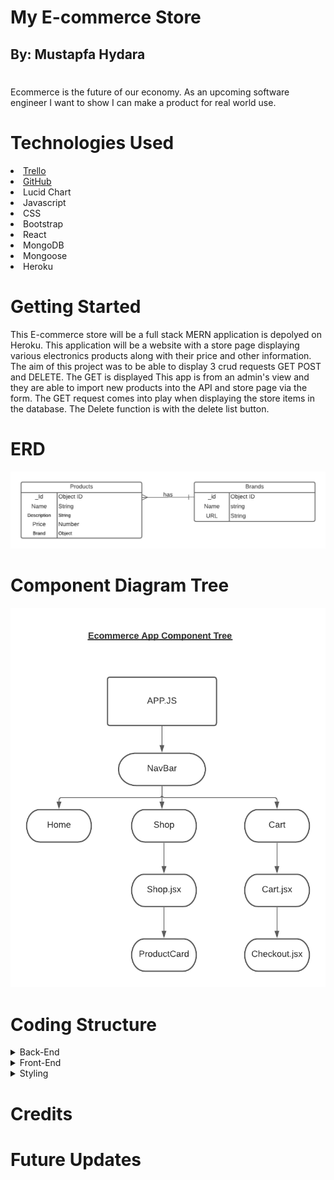 # My E-commerce Store
## By: Mustapfa Hydara
#
Ecommerce is the future of our economy. As an upcoming software engineer I want to show I can make a product for real world use.

# Technologies Used
<li>  <a href = "https://trello.com/b/BNq3IkjE/ecommerce-store">Trello </a>
<li>  <a href = "https://github.com/mhydara0624/Ecommercestore">GitHub </a>
<li> Lucid Chart
<li> Javascript
<li> CSS
<li> Bootstrap
<li> React
<li> MongoDB
<li> Mongoose
<li> Heroku

# Getting Started
This E-commerce store will be a full stack MERN application is depolyed on Heroku. This application will be a website with a store page displaying various electronics products along with their price and other information. The aim of this project was to be able to display 3 crud requests GET POST and DELETE. The GET is displayed This app is from an admin's view and they are able to import new products into the API and store page via the form. The GET request comes into play when displaying the store items in the database. The Delete function is with the delete list button.

# ERD
 <img src = 'mdpictures/EcommerceERD3.png'>

 # Component Diagram Tree
 <img src = 'mdpictures/componenttreecommerce21.png'>

# Coding Structure
<details>
<summary> Back-End</summary>
<li> The Back-End process started with using mongoose with mongodb and setting up boilerplate as well as the schemas for my data. I used two schema but used mongoose associations with my brand schema so I could use it without repeating it over multiple products. I made sure to export both. 
<img src='mdpictures/productschema.png'>
<li> After setting up my two schema I decided to set up a seed file to give my application data to begin with. After completing this and seeding the data into my database I was ready to move on to express.
<li> Before setting up my express routes I set up my controllers so that I would be able to manipulate the data as needed. Below I have provided an example of my controllers with my POST request controller.

```javascript
const createProducts = async (req, res) => {
  try {
    const product = await new Product(req.body)
    await product.save()
    return res.status(201).json({
      product
    })
  } catch (error) {
    return res.status(500).json({ error: error.message })
  }
}
```
<li> The importance of controllers is dispalyed when you see how simple express routes become when you can just reference the controller function. After testing my routes on insomnia I was able to begin to move on to react. Below I have shown my express routes.

```javascript
const { Router } = require('express')
const router = Router()
const controllers = require('../controllers')

router.get('/', (req, res) => res.send('This is root!'))

router.get('/products', controllers.getAllProducts)

router.post('/products', controllers.createProducts)

router.delete('/products/:id', controllers.deleteProduct)

module.exports = router

```
</details>  

<details>
<summary> Front-End</summary>
<li> The front end react app was much more expansive than the backend. My front end applications currently utilizes 3 pages. A Home page, Store page, and Product Form page. These pages were made with 3 components. My Nav component, Product Card and Text Input component.
<li> 
</details> 


<details>
<summary> Styling</summary>
</details>  
 
 # Credits


 # Future Updates